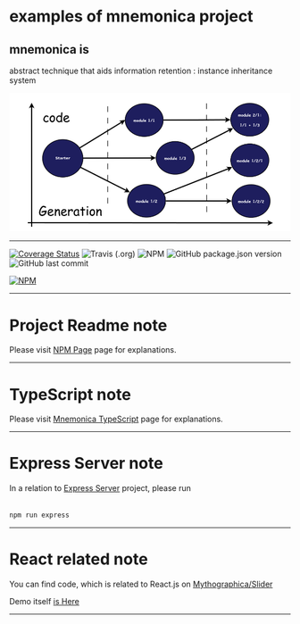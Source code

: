 # examples of mnemonica project

## mnemonica is
abstract technique that aids information retention : instance inheritance system

![concept](https://raw.githubusercontent.com/mythographica/stash/master/img/LifeCycle/LifeCycle.png)

---

[![Coverage Status](https://coveralls.io/repos/github/wentout/mnemonica/badge.svg?branch=master)](https://coveralls.io/github/wentout/mnemonica?branch=master)
![Travis (.org)](https://img.shields.io/travis/wentout/mnemonica)
![NPM](https://img.shields.io/npm/l/mnemonica)
![GitHub package.json version](https://img.shields.io/github/package-json/v/wentout/mnemonica)
![GitHub last commit](https://img.shields.io/github/last-commit/wentout/mnemonica)

[![NPM](https://nodei.co/npm/mnemonica.png?mini=true)](https://www.npmjs.com/package/mnemonica)

---

# Project Readme note

Please visit [NPM Page](https://www.npmjs.com/package/mnemonica) page for explanations.

---

# TypeScript note

Please visit [Mnemonica TypeScript](https://github.com/wentout/mnemonica/blob/master/TypeScript.md) page for explanations.

---

# Express Server note

In a relation to [Express Server](http://expressjs.com/) project, please run

```bash

npm run express

```

---


# React related note


You can find code, which is related to React.js on [Mythographica/Slider](https://github.com/mythographica/slider)

Demo itself [is Here](https://mythographica.github.io/slider/)

---
